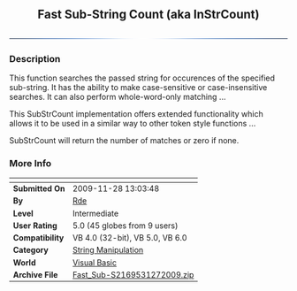 ﻿<div align="center">

## Fast Sub\-String Count \(aka InStrCount\)

<img src="PIC2008811333136507.jpg">
</div>

### Description

This function searches the passed string for occurences of the specified sub-string. It has the ability to make case-sensitive or case-insensitive searches. It can also perform whole-word-only matching ...

This SubStrCount implementation offers extended functionality which allows it to be used in a similar way to other token style functions ...

SubStrCount will return the number of matches or zero if none.
 
### More Info
 


<span>             |<span>
---                |---
**Submitted On**   |2009-11-28 13:03:48
**By**             |[Rde](https://github.com/Planet-Source-Code/PSCIndex/blob/master/ByAuthor/rde.md)
**Level**          |Intermediate
**User Rating**    |5.0 (45 globes from 9 users)
**Compatibility**  |VB 4\.0 \(32\-bit\), VB 5\.0, VB 6\.0
**Category**       |[String Manipulation](https://github.com/Planet-Source-Code/PSCIndex/blob/master/ByCategory/string-manipulation__1-5.md)
**World**          |[Visual Basic](https://github.com/Planet-Source-Code/PSCIndex/blob/master/ByWorld/visual-basic.md)
**Archive File**   |[Fast\_Sub\-S2169531272009\.zip](https://github.com/Planet-Source-Code/rde-fast-sub-string-count-aka-instrcount__1-70947/archive/master.zip)








